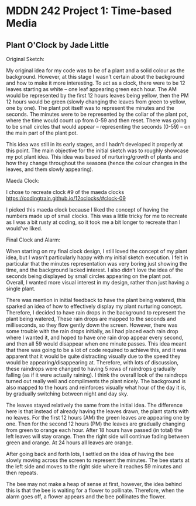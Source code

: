 # MDDN 242 Project 1: Time-based Media  

## Plant O'Clock by Jade Little

Original Sketch:

My original idea for my code was to be of a plant and a solid colour as the background. However, at this stage I wasn’t certain about the background and how to make it more interesting. To act as a clock, there were to be 12 leaves starting as white – one leaf appearing green each hour.  The AM would be represented by the first 12 hours leaves being yellow, then the PM 12 hours would be green (slowly changing the leaves from green to yellow, one by one). The plant pot itself was to represent the minutes and the seconds. The minutes were to be represented by the collar of the plant pot, where the time would count up from 0-59 and then reset. There was going to be small circles that would appear – representing the seconds (0-59) – on the main part of the plant pot. 

This idea was still in its early stages, and I hadn’t developed it properly at this point. The main objective for the initial sketch was to roughly showcase my pot plant idea. This idea was based of nurturing/growth of plants and how they change throughout the seasons (hence the colour changes in the leaves, and them slowly appearing).   


Maeda Clock:

I chose to recreate clock #9 of the maeda clocks https://codingtrain.github.io/12oclocks/#clock-09 

I picked this maeda clock because I liked the concept of having the numbers made up of small clocks. This was a little tricky for me to recreate as I was a bit rusty at coding, so it took me a bit longer to recreate than I would've liked. 


Final Clock and Alarm:

When starting on my final clock design, I still loved the concept of my plant idea, but I wasn’t particularly happy with my initial sketch execution. I felt in particular that the minutes representation was very boring just showing the time, and the background lacked interest. I also didn’t love the idea of the seconds being displayed by small circles appearing on the plant pot. Overall, I wanted more visual interest in my design, rather than just having a single plant. 

There was mention in initial feedback to have the plant being watered, this sparked an idea of how to effectively display my plant nurturing concept. Therefore, I decided to have rain drops in the background to represent the plant being watered, These rain drops are mapped to the seconds and milliseconds, so they flow gently down the screen. However, there was some trouble with the rain drops initially, as I had placed each rain drop where I wanted it, and hoped to have one rain drop appear every second, and then all 59 would disappear when one minute passes. This idea meant that there was going to be a lot of code required to achieve this, and it was apparent that it would be quite distracting visually due to the speed they would be appearing/disappearing at. Therefore, with lots of discussion, these raindrops were changed to having 5 rows of raindrops gradually falling (as if it were actually raining). I think the overall look of the raindrops turned out really well and compliments the plant nicely. The background is also mapped to the hours and reinforces visually what hour of the day it is, by gradually switching between night and day sky. 

The leaves stayed relatively the same from the initial idea. The difference here is that instead of already having the leaves drawn, the plant starts with no leaves. For the first 12 hours (AM) the green leaves are appearing one by one. Then for the second 12 hours (PM) the leaves are gradually changing from green to orange each hour. After 18 hours have passed (in total) the left leaves will stay orange. Then the right side will continue fading between green and orange. At 24 hours all leaves are orange. 

After going back and forth lots, I settled on the idea of having the bee slowly moving across the screen to represent the minutes. The bee starts at the left side and moves to the right side where it reaches 59 minutes and then repeats. 

The bee may not make a heap of sense at first, however, the idea behind this is that the bee is waiting for a flower to pollinate. Therefore, when the alarm goes off, a flower appears and the bee pollinates the flower. 